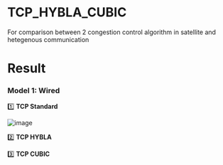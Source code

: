 # TCP_HYBLA_CUBIC
For comparison between 2 congestion control algorithm in satellite and hetegenous communication

# Result
### Model 1: Wired
:one: **TCP Standard**

![image](https://github.com/user-attachments/assets/d3271e98-b66b-4d73-ac39-b8a917f07aef)

:two: **TCP HYBLA**

:three: **TCP CUBIC**
